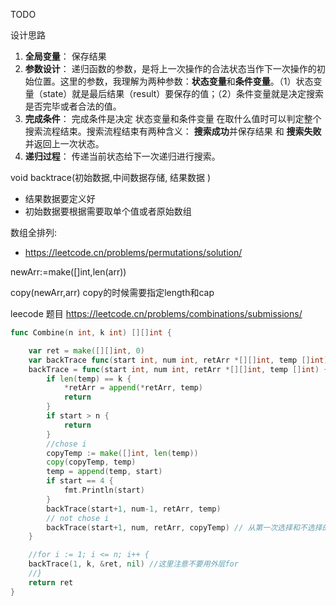 TODO

设计思路

1. **全局变量**： 保存结果
2. **参数设计**： 递归函数的参数，是将上一次操作的合法状态当作下一次操作的初始位置。这里的参数，我理解为两种参数：**状态变量**和**条件变量**。（1）状态变量（state）就是最后结果（result）要保存的值；（2）条件变量就是决定搜索是否完毕或者合法的值。
3. **完成条件**： 完成条件是决定 状态变量和条件变量 在取什么值时可以判定整个搜索流程结束。搜索流程结束有两种含义： **搜索成功**并保存结果 和 **搜索失败**并返回上一次状态。
4. **递归过程**： 传递当前状态给下一次递归进行搜索。



void  backtrace(初始数据,中间数据存储, 结果数据 )

- 结果数据要定义好 
- 初始数据要根据需要取单个值或者原始数组

数组全排列:

- https://leetcode.cn/problems/permutations/solution/







newArr:=make([]int,len(arr))

copy(newArr,arr) copy的时候需要指定length和cap



leecode 题目 https://leetcode.cn/problems/combinations/submissions/

```go
func Combine(n int, k int) [][]int {

	var ret = make([][]int, 0)
	var backTrace func(start int, num int, retArr *[][]int, temp []int)
	backTrace = func(start int, num int, retArr *[][]int, temp []int) {
		if len(temp) == k {
			*retArr = append(*retArr, temp)
			return
		}
		if start > n {
			return
		}
		//chose i
		copyTemp := make([]int, len(temp))
		copy(copyTemp, temp)
		temp = append(temp, start)
		if start == 4 {
			fmt.Println(start)
		}
		backTrace(start+1, num-1, retArr, temp)
		// not chose i
		backTrace(start+1, num, retArr, copyTemp) // 从第一次选择和不选择的情况,已经确定了后面的所有情况
	}

	//for i := 1; i <= n; i++ {
	backTrace(1, k, &ret, nil) //这里注意不要用外层for
	//}
	return ret
}

```

